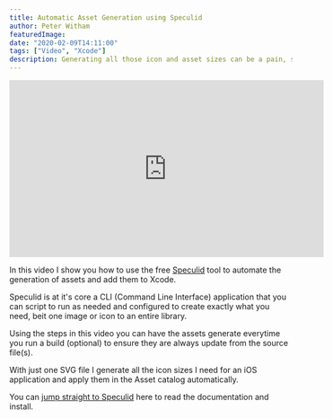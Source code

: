 ```yaml
---
title: Automatic Asset Generation using Speculid
author: Peter Witham
featuredImage:
date: "2020-02-09T14:11:00"
tags: ["Video", "Xcode"]
description: Generating all those icon and asset sizes can be a pain, so why not automate the process with Speculid. Here's how.
---
```


<iframe width="560" height="315" src="https://www.youtube.com/embed/U3Ytfh6tK7E" frameborder="0" allow="accelerometer; autoplay; encrypted-media; gyroscope; picture-in-picture" allowfullscreen></iframe>

In this video I show you how to use the free [Speculid](https://speculid.com) tool to automate the generation of assets and add them to Xcode.

Speculid is at it's core a CLI (Command Line Interface) application that you can script to run as needed and configured to create exactly what you need, beit one image or icon to an entire library.

Using the steps in this video you can have the assets generate everytime you run a build (optional) to ensure they are always update from the source file(s).

With just one SVG file I generate all the icon sizes I need for an iOS application and apply them in the Asset catalog automatically.

You can [jump straight to Speculid](https://speculid.com) here to read the documentation and install.
